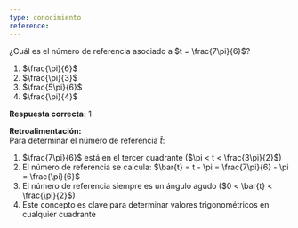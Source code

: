 ```yaml
---
type: conocimiento
reference: 
---
```


¿Cuál es el número de referencia asociado a $t = \frac{7\pi}{6}$?

1. $\frac{\pi}{6}$
2. $\frac{\pi}{3}$  
3. $\frac{5\pi}{6}$  
4. $\frac{\pi}{4}$  

**Respuesta correcta:** 1
 
**Retroalimentación:**  
Para determinar el número de referencia $\bar{t}$:
1. $\frac{7\pi}{6}$ está en el tercer cuadrante ($\pi < t < \frac{3\pi}{2}$)
2. El número de referencia se calcula: $\bar{t} = t - \pi = \frac{7\pi}{6} - \pi = \frac{\pi}{6}$
3. El número de referencia siempre es un ángulo agudo ($0 < \bar{t} < \frac{\pi}{2}$)
4. Este concepto es clave para determinar valores trigonométricos en cualquier cuadrante
